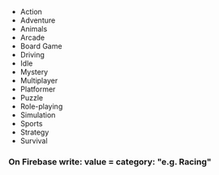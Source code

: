 * Action
* Adventure
* Animals
* Arcade
* Board Game
* Driving
* Idle
* Mystery
* Multiplayer
* Platformer
* Puzzle
* Role-playing
* Simulation
* Sports
* Strategy
* Survival

### On Firebase write: value = category: "e.g. Racing"